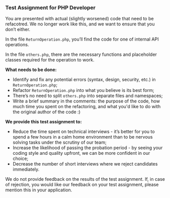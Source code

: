 ### Test Assignment for PHP Developer

You are presented with actual (slightly worsened) code that need to be refacotred. We no longer work like this, and we want to ensure that you don’t either.

In the file `ReturnOperation.php`, you’ll find the code for one of internal API operations.

In the file `others.php`, there are the necessary functions and placeholder classes required for the operation to work.

**What needs to be done:**

- Identify and fix any potential errors (syntax, design, security, etc.) in `ReturnOperation.php`;
- Refactor `ReturnOperation.php` into what you believe is its best form;
- There’s no need to split `others.php` into separate files and namespaces;
- Write a brief summary in the comments: the purpose of the code, how much time you spent on the refactoring, and what you'd like to do with the original author of the code :)

**We provide this test assignment to:**

- Reduce the time spent on technical interviews - it’s better for you to spend a few hours in a calm home environment than to be nervous solving tasks under the scrutiny of our team;
- Increase the likelihood of passing the probation period - by seeing your coding style and quality upfront, we can be more confident in our choice;
- Decrease the number of short interviews where we reject candidates immediately.

We do not provide feedback on the results of the test assignment. If, in case of rejection, you would like our feedback on your test assignment, please mention this in your application.
